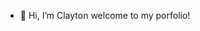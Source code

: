 - 👋 Hi, I’m Clayton welcome to my porfolio!
<!---
- 👀 I’m interested in Data science 
- 🌱 I’m currently learning ML, statistics for data science
- 💞️ I’m looking to collaborate on 
- 📫 How to reach me - 
--->
<!---
clay499/clay499 is a ✨ special ✨ repository because its `README.md` (this file) appears on your GitHub profile.
You can click the Preview link to take a look at your changes.
--->
